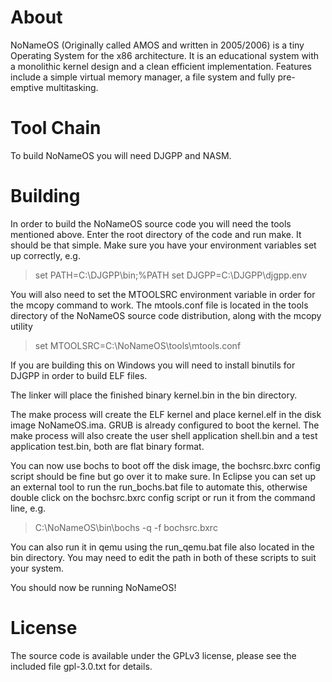 About
=====

NoNameOS (Originally called AMOS and written in 2005/2006) is a tiny Operating System for the x86 architecture. It is an educational system with a monolithic kernel design and a clean efficient implementation. Features include a simple virtual memory manager, a file system and fully pre-emptive multitasking. 

Tool Chain
==========

To build NoNameOS you will need DJGPP and NASM. 

Building
========

In order to build the NoNameOS source code you will need the tools mentioned above. Enter the root directory of the code and run make. It should be that simple. Make sure you have your environment variables set up correctly, e.g.

> set PATH=C:\DJGPP\bin;%PATH set DJGPP=C:\DJGPP\djgpp.env

You will also need to set the MTOOLSRC environment variable in order for the mcopy command to work. The mtools.conf file is located in the tools directory of the NoNameOS source code distribution, along with the mcopy utility

> set MTOOLSRC=C:\NoNameOS\tools\mtools.conf

If you are building this on Windows you will need to install binutils for DJGPP in order to build ELF files.

The linker will place the finished binary kernel.bin in the bin directory.

The make process will create the ELF kernel and place kernel.elf in the disk image NoNameOS.ima. GRUB is already configured to boot the kernel. The make process will also create the user shell application shell.bin and a test application test.bin, both are flat binary format.

You can now use bochs to boot off the disk image, the bochsrc.bxrc config script should be fine but go over it to make sure. In Eclipse you can set up an external tool to run the run_bochs.bat file to automate this, otherwise double click on the bochsrc.bxrc config script or run it from the command line, e.g.

> C:\NoNameOS\bin\bochs -q -f bochsrc.bxrc

You can also run it in qemu using the run_qemu.bat file also located in the bin directory. You may need to edit the path in both of these scripts to suit your system.

You should now be running NoNameOS! 

License
=======

The source code is available under the GPLv3 license, please see the included file gpl-3.0.txt for details. 